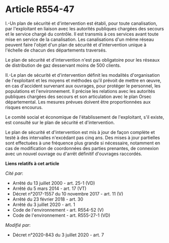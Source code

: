 # Article R554-47

I.-Un plan de sécurité et d'intervention est établi, pour toute canalisation, par l'exploitant en liaison avec les autorités
publiques chargées des secours et le service chargé du contrôle. Il est transmis à ces services avant toute mise en service
de la canalisation. Les canalisations d'un même réseau peuvent faire l'objet d'un plan de sécurité et d'intervention unique à
l'échelle de chacun des départements traversés.

Le plan de sécurité et d'intervention n'est pas obligatoire pour les réseaux de distribution de gaz desservant moins de 500
clients.

II.-Le plan de sécurité et d'intervention définit les modalités d'organisation de l'exploitant et les moyens et méthodes
qu'il prévoit de mettre en œuvre, en cas d'accident survenant aux ouvrages, pour protéger le personnel, les populations et
l'environnement. Il précise les relations avec les autorités publiques chargées des secours et son articulation avec le plan
Orsec départemental. Les mesures prévues doivent être proportionnées aux risques encourus.

Le comité social et économique de l'établissement de l'exploitant, s'il existe, est consulté sur le plan de sécurité et
d'intervention.

Le plan de sécurité et d'intervention est mis à jour de façon complète et testé à des intervalles n'excédant pas cinq ans.
Des mises à jour partielles sont effectuées à une fréquence plus grande si nécessaire, notamment en cas de modification de
coordonnées des parties prenantes, de connexion avec un nouvel ouvrage ou d'arrêt définitif d'ouvrages raccordés.

**Liens relatifs à cet article**

_Cité par_:

  - Arrêté du 13 juillet 2000 - art. 25-1 (VD)
  - Arrêté du 5 mars 2014 - art. 17 (VT)
  - Décret n°2017-1557 du 10 novembre 2017 - art. 11 (V)
  - Arrêté du 23 février 2018 - art. 30
  - Arrêté du 3 juillet 2020 - art. 1
  - Code de l'environnement - art. R554-52 (V)
  - Code de l'environnement - art. R555-27-1 (VD)

_Modifié par_:

  - Décret n°2020-843 du 3 juillet 2020 - art. 7
